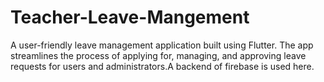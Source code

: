 # Teacher-Leave-Mangement
A user-friendly leave management application built using Flutter. The app streamlines the process of applying for, managing, and approving leave requests for users and administrators.A backend of firebase is used here.
